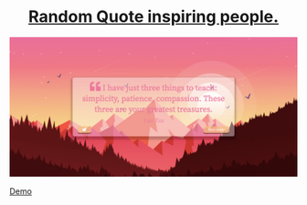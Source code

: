 

<h1 align="center"><a href="https://thongkun.github.io/quote-generator/">Random Quote inspiring people.</a></h1>

<img src="demo.png">

<a href="https://thongkun.github.io/quote-generator/">Demo</a>
